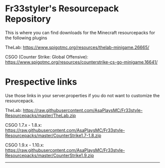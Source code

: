 # Fr33styler's Resourcepack Repository
This is where you can find downloads for the Minecraft resourcepacks for the following plugins

TheLab: https://www.spigotmc.org/resources/thelab-minigame.26665/

CSGO (Counter Strike: Global Offensive): https://www.spigotmc.org/resources/counterstrike-cs-go-minigame.16641/


# Prespective links

Use those links in your server.properties if you do not want to customize the resourcepack.

TheLab: https://raw.githubusercontent.com/AsaPlaysMC/Fr33style-Resourcepacks/master/TheLab.zip

CSGO 1.7.x - 1.8.x: https://raw.githubusercontent.com/AsaPlaysMC/Fr33style-Resourcepacks/master/CounterStrike1.7-1.8.zip

CSGO 1.9.x - 1.10.x: https://raw.githubusercontent.com/AsaPlaysMC/Fr33style-Resourcepacks/master/CounterStrike1.9.zip

-----------------------------

